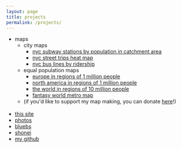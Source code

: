 ```yaml
---
layout: page
title: projects
permalink: /projects/
---
```


- maps
    - city maps
        - [nyc subway stations by population in catchment area](/assets/nycvoronoi.png)
        - [nyc street trips heat map](/assets/nystreets.png)
        - [nyc bus lines by ridership](/assets/bus.png)
    - equal population maps
        - [europe in regions of 1 million people](/assets/euro1m.png)
        - [north america in regions of 1 million people](/assets/na1m.png)
        - [the world in regions of 10 million people](/assets/world10mfull.png)
        - [fantasy world metro map](/assets/worldtrain.png)
    - (if you'd like to support my map making, you can donate [here](https://ko-fi.com/anitamaps)!)
<br><br>
- [this site](site)
- [photos](/photos)
- [bluebs](https://circularsquare.github.io/bluebs/)  
- [shonei](/shonei)
- [my github](https://github.com/circularsquare)